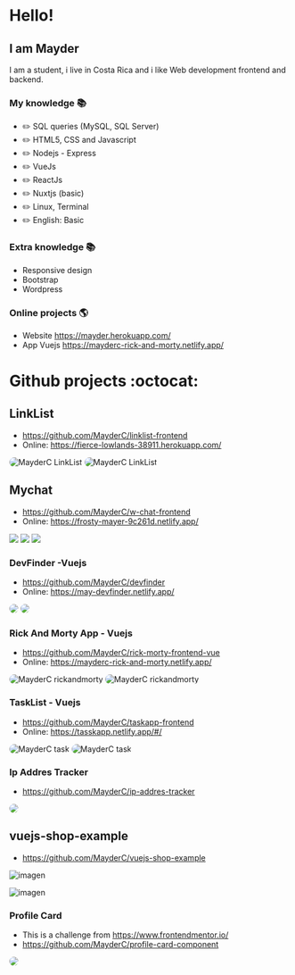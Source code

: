 # Hello!

## I am Mayder
I am a student, i live in Costa Rica and i like Web development frontend and backend.

### My knowledge :books:
- :pencil2: SQL queries (MySQL, SQL Server)
- :pencil2: HTML5, CSS and Javascript 
- :pencil2: Nodejs - Express
- :pencil2: VueJs
- :pencil2: ReactJs
- :pencil2: Nuxtjs (basic)
- :pencil2: Linux, Terminal
- :pencil2: English: Basic

### Extra knowledge :books:

- Responsive design
- Bootstrap
- Wordpress

### Online projects :earth_americas:
- Website https://mayder.herokuapp.com/
- App Vuejs https://mayderc-rick-and-morty.netlify.app/

# Github projects :octocat:

## LinkList

- https://github.com/MayderC/linklist-frontend
- Online: https://fierce-lowlands-38911.herokuapp.com/

<img src="https://github.com/MayderC/linklist-frontend/blob/main/login.png" alt="MayderC LinkList" width="" style="border-radius: 15px;">
<img src="https://raw.githubusercontent.com/MayderC/linklist-frontend/main/insert.png" alt="MayderC LinkList" width="" style="border-radius: 15px;">

## Mychat

- https://github.com/MayderC/w-chat-frontend
- Online: https://frosty-mayer-9c261d.netlify.app/

<img src="https://raw.githubusercontent.com/MayderC/w-chat-frontend/app-chat/home.png">
<img src="https://raw.githubusercontent.com/MayderC/w-chat-frontend/app-chat/auth.png">
<img src="https://raw.githubusercontent.com/MayderC/w-chat-frontend/app-chat/chat.png">

### DevFinder -Vuejs

- https://github.com/MayderC/devfinder
- Online: https://may-devfinder.netlify.app/

<img src="https://raw.githubusercontent.com/MayderC/devfinder/main/home.PNG" width="" style="border-radius: 15px;">
<img src="https://raw.githubusercontent.com/MayderC/devfinder/main/2.PNG" width="" style="border-radius: 15px;">


### Rick And Morty App - Vuejs

- https://github.com/MayderC/rick-morty-frontend-vue
- Online:  https://mayderc-rick-and-morty.netlify.app/

<img src="https://raw.githubusercontent.com/MayderC/MayderC/main/home.PNG" alt="MayderC rickandmorty" width="" style="border-radius: 15px;">
<img src="https://raw.githubusercontent.com/MayderC/MayderC/main/character.PNG" alt="MayderC rickandmorty" width="" style="border-radius: 15px;">


### TaskList - Vuejs

- https://github.com/MayderC/taskapp-frontend
- Online: https://tasskapp.netlify.app/#/

<img src="https://raw.githubusercontent.com/MayderC/taskapp-frontend/main/home.PNG" alt="MayderC task" width="" style="border-radius: 15px;">
<img src="https://raw.githubusercontent.com/MayderC/taskapp-frontend/main/Captura2.PNG" alt="MayderC task" width="" style="border-radius: 15px;">



### Ip Addres Tracker
- https://github.com/MayderC/ip-addres-tracker

<img src="https://camo.githubusercontent.com/e98e270c8dc7d03afe0180a6f272ff6d31aa0c692f11d3b0e8f0d466417fa2f9/68747470733a2f2f692e696d6775722e636f6d2f554c774e494a472e706e67" width="" style="border-radius: 15px;">

## vuejs-shop-example
- https://github.com/MayderC/vuejs-shop-example

![imagen](https://raw.githubusercontent.com/MayderC/vuejs-shop-example/master/shopwhite.PNG)

![imagen](https://raw.githubusercontent.com/MayderC/vuejs-shop-example/master/shop.png)

### Profile Card
- This is a challenge from https://www.frontendmentor.io/
- https://github.com/MayderC/profile-card-component

<img src="https://camo.githubusercontent.com/d601264322d26f8316b58591b9fd5787220e283832360be9fd7eef96f7706773/68747470733a2f2f692e696d6775722e636f6d2f5a356d49534f772e706e67" width="" style="border-radius: 15px;">

